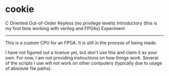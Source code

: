 # cookie

C
Oriented 
Out-of-Order
Keyless        (no privilege levels)
Introductory   (this is my first time working with verilog and FPGAs)
Experiment

------------------------------------

This is a custom CPU for an FPGA. It is still in the process of being made.

I have not figured out a licence yet, but don't use this and claim it as your own.
For now, I am not providing instructions on how things work.
Several of the scripts I use will not work on other computers (typically due to usage of absolute file paths).
